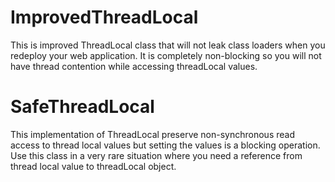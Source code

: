 # ImprovedThreadLocal
This is improved ThreadLocal class that will not leak class loaders when you redeploy your web application. It is completely non-blocking so you will not have thread contention while accessing threadLocal values.

# SafeThreadLocal
This implementation of ThreadLocal preserve non-synchronous read access to thread local values but setting the values is a blocking operation. Use this class in a very rare situation where you need a reference from thread local value to threadLocal object.
